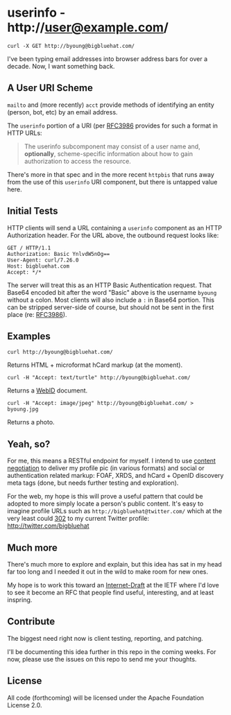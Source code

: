 userinfo - http://user@example.com/
===================================

    curl -X GET http://byoung@bigbluehat.com/

I've been typing email addresses into browser
address bars for over a decade. Now, I want
something back.

## A User URI Scheme

`mailto` and (more recently) `acct` provide
methods of identifying an entity (person, bot,
etc) by an email address.

The `userinfo` portion of a URI
(per [RFC3986](http://tools.ietf.org/html/rfc3986#section-3.2.1)
provides for such a format in HTTP URLs:

> The userinfo subcomponent may consist of a user name and, **optionally**,
  scheme-specific information about how to gain authorization to access
  the resource.

There's more in that spec and in the more recent
`httpbis` that runs away from the use of this
`userinfo` URI component, but there is untapped value here.

## Initial Tests

HTTP clients will send a URL containing a `userinfo`
component as an HTTP Authorization header. For the
URL above, the outbound request looks like:

    GET / HTTP/1.1
    Authorization: Basic YnlvdW5nOg==
    User-Agent: curl/7.26.0
    Host: bigbluehat.com
    Accept: */*

The server will treat this as an HTTP Basic
Authentication request. That Base64 encoded
bit after the word "Basic" above is the username
`byoung` without a colon. Most clients will also include
a `:` in Base64 portion. This can be stripped
server-side of course, but should not be sent in
the first place (re:
[RFC3986](http://tools.ietf.org/html/rfc3986#section-3.2.1)).

## Examples

```
curl http://byoung@bigbluehat.com/
```
Returns HTML + microformat hCard markup (at the moment).

```
curl -H "Accept: text/turtle" http://byoung@bigbluehat.com/
```
Returns a [WebID](http://www.w3.org/2005/Incubator/webid/spec/identity/) document.

```
curl -H "Accept: image/jpeg" http://byoung@bigbluehat.com/ > byoung.jpg
```
Returns a photo.

## Yeah, so?

For me, this means a RESTful endpoint for myself.
I intend to use
[content negotiation](http://en.wikipedia.org/wiki/Content_negotiation)
to deliver my profile pic (in various formats) and
social or authentication related markup: FOAF, XRDS,
and hCard + OpenID discovery meta tags (done, but
needs further testing and exploration).

For the web, my hope is this will prove a useful
pattern that could be adopted to more simply
locate a person's public content. It's easy to
imagine profile URLs such as `http://bigbluehat@twitter.com/`
which at the very least could [302](http://httpstatus.es/302) to my current
Twitter profile: http://twitter.com/bigbluehat

## Much more

There's much more to explore and explain, but
this idea has sat in my head far too long and
I needed it out in the wild to make room for
new ones.

My hope is to work this toward an
[Internet-Draft](http://www.ietf.org/id-info/)
at the IETF where I'd love to see it become an
RFC that people find useful, interesting, and
at least inspring.

## Contribute

The biggest need right now is client testing,
reporting, and patching.

I'll be documenting this idea further in this
repo in the coming weeks. For now, please use
the issues on this repo to send me your thoughts.

## License

All code (forthcoming) will be licensed under the
Apache Foundation License 2.0.
